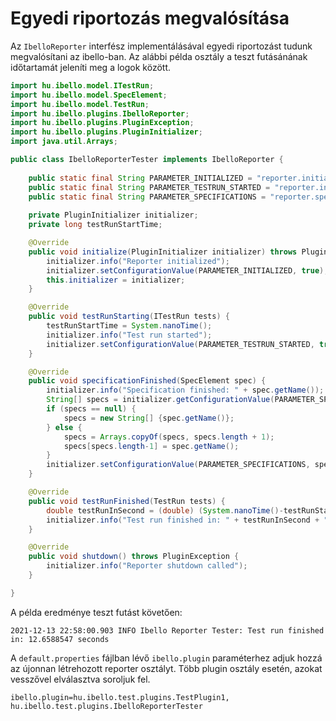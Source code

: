 # Egyedi riportozás megvalósítása

Az `IbelloReporter` interfész implementálásával egyedi riportozást tudunk megvalósítani az ibello-ban. Az alábbi példa osztály a teszt futásánának időtartamát jeleníti meg a logok között.

```java
import hu.ibello.model.ITestRun;
import hu.ibello.model.SpecElement;
import hu.ibello.model.TestRun;
import hu.ibello.plugins.IbelloReporter;
import hu.ibello.plugins.PluginException;
import hu.ibello.plugins.PluginInitializer;
import java.util.Arrays;

public class IbelloReporterTester implements IbelloReporter {
	
	public static final String PARAMETER_INITIALIZED = "reporter.initialized";
	public static final String PARAMETER_TESTRUN_STARTED = "reporter.initialized";
	public static final String PARAMETER_SPECIFICATIONS = "reporter.specifications";
	
	private PluginInitializer initializer;
	private long testRunStartTime;

	@Override
	public void initialize(PluginInitializer initializer) throws PluginException {
		initializer.info("Reporter initialized");
		initializer.setConfigurationValue(PARAMETER_INITIALIZED, true);
		this.initializer = initializer;
	}

	@Override
	public void testRunStarting(ITestRun tests) {
		testRunStartTime = System.nanoTime();
		initializer.info("Test run started");
		initializer.setConfigurationValue(PARAMETER_TESTRUN_STARTED, true);
	}

	@Override
	public void specificationFinished(SpecElement spec) {
		initializer.info("Specification finished: " + spec.getName());
		String[] specs = initializer.getConfigurationValue(PARAMETER_SPECIFICATIONS).toStringArray();
		if (specs == null) {
			specs = new String[] {spec.getName()};
		} else {
			specs = Arrays.copyOf(specs, specs.length + 1);
			specs[specs.length-1] = spec.getName();
		}
		initializer.setConfigurationValue(PARAMETER_SPECIFICATIONS, specs);
	}

	@Override
	public void testRunFinished(TestRun tests) {
		double testRunInSecond = (double) (System.nanoTime()-testRunStartTime)/1000000000;
		initializer.info("Test run finished in: " + testRunInSecond + " seconds");
	}

	@Override
	public void shutdown() throws PluginException {
		initializer.info("Reporter shutdown called");
	}

}
```

A példa eredménye teszt futást követően:

`2021-12-13 22:58:00.903 INFO Ibello Reporter Tester: Test run finished in: 12.6588547 seconds`

A `default.properties` fájlban lévő `ibello.plugin` paraméterhez adjuk hozzá az újonnan létrehozott reporter osztályt. Több plugin osztály esetén, azokat vesszővel elválasztva soroljuk fel.

`ibello.plugin=hu.ibello.test.plugins.TestPlugin1, hu.ibello.test.plugins.IbelloReporterTester`
